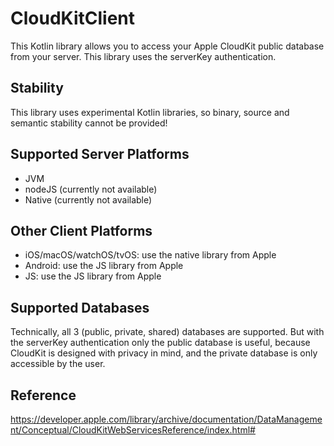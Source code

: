 # CloudKitClient

This Kotlin library allows you to access your Apple CloudKit public database from your server. This library uses the
serverKey authentication.

## Stability

This library uses experimental Kotlin libraries, so binary, source and semantic stability cannot be provided!

## Supported Server Platforms

- JVM
- nodeJS (currently not available)
- Native (currently not available)

## Other Client Platforms

- iOS/macOS/watchOS/tvOS: use the native library from Apple
- Android: use the JS library from Apple
- JS: use the JS library from Apple

## Supported Databases

Technically, all 3 (public, private, shared) databases are supported. But with the serverKey authentication only the
public database is useful, because CloudKit is designed with privacy in mind, and the private database is only
accessible by the user.

## Reference

https://developer.apple.com/library/archive/documentation/DataManagement/Conceptual/CloudKitWebServicesReference/index.html#
